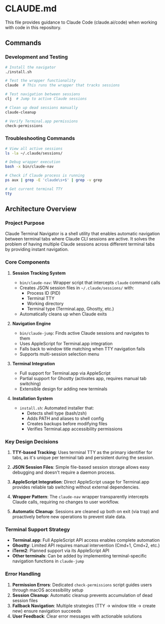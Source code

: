 # CLAUDE.md

This file provides guidance to Claude Code (claude.ai/code) when working with code in this repository.

## Commands

### Development and Testing
```bash
# Install the navigator
./install.sh

# Test the wrapper functionality
claude  # This runs the wrapper that tracks sessions

# Test navigation between sessions
clj  # Jump to active Claude sessions

# Clean up dead sessions manually
claude-cleanup

# Verify Terminal.app permissions
check-permissions
```

### Troubleshooting Commands
```bash
# View all active sessions
ls -la ~/.claude/sessions/

# Debug wrapper execution
bash -x bin/claude-nav

# Check if Claude process is running
ps aux | grep -E 'claude\s+$' | grep -v grep

# Get current terminal TTY
tty
```

## Architecture Overview

### Project Purpose
Claude Terminal Navigator is a shell utility that enables automatic navigation between terminal tabs where Claude CLI sessions are active. It solves the problem of having multiple Claude sessions across different terminal tabs by providing instant navigation.

### Core Components

1. **Session Tracking System**
   - `bin/claude-nav`: Wrapper script that intercepts `claude` command calls
   - Creates JSON session files in `~/.claude/sessions/` with:
     - Process ID (PID)
     - Terminal TTY
     - Working directory
     - Terminal type (Terminal.app, Ghostty, etc.)
   - Automatically cleans up when Claude exits

2. **Navigation Engine**
   - `bin/claude-jump`: Finds active Claude sessions and navigates to them
   - Uses AppleScript for Terminal.app integration
   - Falls back to window title matching when TTY navigation fails
   - Supports multi-session selection menu

3. **Terminal Integration**
   - Full support for Terminal.app via AppleScript
   - Partial support for Ghostty (activates app, requires manual tab switching)
   - Extensible design for adding new terminals

4. **Installation System**
   - `install.sh`: Automated installer that:
     - Detects shell type (bash/zsh)
     - Adds PATH and aliases to shell config
     - Creates backups before modifying files
     - Verifies Terminal.app accessibility permissions

### Key Design Decisions

1. **TTY-based Tracking**: Uses terminal TTY as the primary identifier for tabs, as it's unique per terminal tab and persistent during the session.

2. **JSON Session Files**: Simple file-based session storage allows easy debugging and doesn't require a daemon process.

3. **AppleScript Integration**: Direct AppleScript usage for Terminal.app provides reliable tab switching without external dependencies.

4. **Wrapper Pattern**: The `claude-nav` wrapper transparently intercepts Claude calls, requiring no changes to user workflow.

5. **Automatic Cleanup**: Sessions are cleaned up both on exit (via trap) and proactively before new operations to prevent stale data.

### Terminal Support Strategy

- **Terminal.app**: Full AppleScript API access enables complete automation
- **Ghostty**: Limited API requires manual intervention (Cmd+1, Cmd+2, etc.)
- **iTerm2**: Planned support via its AppleScript API
- **Other terminals**: Can be added by implementing terminal-specific navigation functions in `claude-jump`

### Error Handling

1. **Permission Errors**: Dedicated `check-permissions` script guides users through macOS accessibility setup
2. **Session Cleanup**: Automatic cleanup prevents accumulation of dead session files
3. **Fallback Navigation**: Multiple strategies (TTY → window title → create new) ensure navigation succeeds
4. **User Feedback**: Clear error messages with actionable solutions